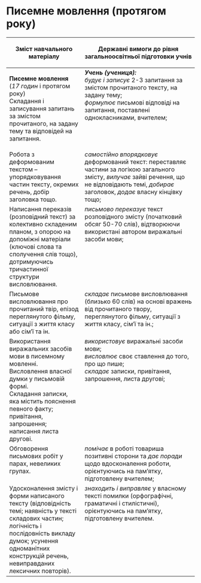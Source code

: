 # Писемне мовлення (протягом року)
<table>
<thead>
  <tr>
    <th width="40%" align="center"><p>Зміст навчального матеріалу</p></td>
    <th width="60%" align="center"><p>Державні вимоги до рівня загальноосвітньої підготовки учнів</p></td>
  </tr>
</thead>
<tbody>
  <tr>
    <td width="40%" style="vertical-align:top !important;">
    <p><b>Писемне мовлення</b> (<i>17 годин</i>  і протягом року)<br>
Складання і записування запитань за змістом прочитаного, на задану тему та відповідей на запитання. </td>
    <td width="60%" style="vertical-align:top !important;">
<i><b>Учень (учениця):</b></i><br>
<i>будує і записує</i> 2-3 запитання за змістом прочитаного тексту, на задану тему;<br>
<i>формулює</i> письмові відповіді на запитання, поставлені однокласниками, вчителем;<br></td>
  </tr>
  <tr>
    <td width="40%" style="vertical-align:top !important;">
Робота з деформованим текстом – упорядковування частин тексту, окремих речень, добір заголовка тощо.</td>
    <td width="60%" style="vertical-align:top !important;">
<i>самостійно впорядковує</i> деформований текст: переставляє частини за логікою загального змісту, <i>вилучає</i> зайві речення, що не відповідають темі, <i>добирає</i> заголовок, <i>додає</i> власну кінцівку тощо;</td>
  </tr>
  <tr>
    <td width="40%" style="vertical-align:top !important;">
Написання переказів (розповідний текст) за колективно складеним планом, з опорою на допоміжні матеріали (ключові слова та сполучення слів тощо), дотримуючись тричастинної структури висловлювання.</td>
    <td width="60%" style="vertical-align:top !important;">
<i>письмово переказує</i> текст розповідного змісту (початковий обсяг 50-70 слів), відтворюючи використані автором виражальні засоби мови;</td>
  </tr>
  <tr>
    <td width="40%" style="vertical-align:top !important;">
Письмове висловлювання про прочитаний твір, епізод переглянутого фільму, ситуації з життя класу або сім’ї та ін.</td>
    <td width="60%" style="vertical-align:top !important;">
<i>складає</i> письмове висловлювання (близько 60 слів) на основі вражень від прочитаного твору, переглянутого фільму, ситуації з життя класу, сім’ї та ін.; </td>
  </tr>
  <tr>
    <td width="40%" style="vertical-align:top !important;">
Використання виражальних засобів мови в писемному мовленні.<br>
Висловлення власної думки у письмовій формі.<br>
Складання записки, яка містить пояснення певного факту; привітання, запрошення; написання листа другові.<br></td>
    <td width="60%" style="vertical-align:top !important;">
<i>використовує</i> виражальні засоби мови;<br>
<i>висловлює</i> своє ставлення до того, про що пише;<br>
<i>складає</i> записки, привітання, запрошення, листа другові;<br></td>
  </tr>
  <tr>
    <td width="40%" style="vertical-align:top !important;">
Обговорення письмових робіт у парах, невеликих групах. </td>
    <td width="60%" style="vertical-align:top !important;">
<i>помічає</i> в роботі товариша позитивні сторони та <i>дає поради</i> щодо вдосконалення роботи, орієнтуючись на пам’ятку, підготовлену вчителем;</td>
  </tr>
  <tr>
    <td width="40%" style="vertical-align:top !important;">
Удосконалення змісту і форми написаного тексту (відповідність темі; наявність у тексті складових частин; логічність і послідовність викладу думок; усунення одноманітних конструкцій речень, невиправданих лексичних повторів).</td>
    <td width="60%" style="vertical-align:top !important;">
<i>знаходить і виправляє</i> у власному тексті помилки (орфографічні, граматичні і стилістичні), орієнтуючись на пам’ятку, підготовлену вчителем.</td>
  </tr>
</tbody>
</table>